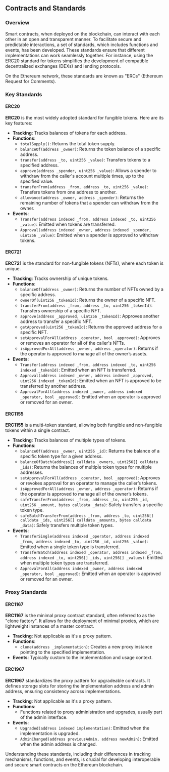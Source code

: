 ## Contracts and Standards

### Overview

Smart contracts, when deployed on the blockchain, can interact with each other in an open and transparent manner. To facilitate secure and predictable interactions, a set of standards, which includes functions and events, has been developed. These standards ensure that different implementations can work seamlessly together. For instance, using the ERC20 standard for tokens simplifies the development of compatible decentralized exchanges (DEXs) and lending protocols.

On the Ethereum network, these standards are known as "ERCs" (Ethereum Request for Comments).

### Key Standards

#### ERC20

**ERC20** is the most widely adopted standard for fungible tokens. Here are its key features:

- **Tracking**: Tracks balances of tokens for each address.
- **Functions**:
  - `totalSupply()`: Returns the total token supply.
  - `balanceOf(address _owner)`: Returns the token balance of a specific address.
  - `transfer(address _to, uint256 _value)`: Transfers tokens to a specified address.
  - `approve(address _spender, uint256 _value)`: Allows a spender to withdraw from the caller's account multiple times, up to the specified value.
  - `transferFrom(address _from, address _to, uint256 _value)`: Transfers tokens from one address to another.
  - `allowance(address _owner, address _spender)`: Returns the remaining number of tokens that a spender can withdraw from the owner.
- **Events**:
  - `Transfer(address indexed _from, address indexed _to, uint256 _value)`: Emitted when tokens are transferred.
  - `Approval(address indexed _owner, address indexed _spender, uint256 _value)`: Emitted when a spender is approved to withdraw tokens.

#### ERC721

**ERC721** is the standard for non-fungible tokens (NFTs), where each token is unique.

- **Tracking**: Tracks ownership of unique tokens.
- **Functions**:
  - `balanceOf(address _owner)`: Returns the number of NFTs owned by a specific address.
  - `ownerOf(uint256 _tokenId)`: Returns the owner of a specific NFT.
  - `transferFrom(address _from, address _to, uint256 _tokenId)`: Transfers ownership of a specific NFT.
  - `approve(address _approved, uint256 _tokenId)`: Approves another address to transfer a specific NFT.
  - `getApproved(uint256 _tokenId)`: Returns the approved address for a specific NFT.
  - `setApprovalForAll(address _operator, bool _approved)`: Approves or removes an operator for all of the caller's NFTs.
  - `isApprovedForAll(address _owner, address _operator)`: Returns if the operator is approved to manage all of the owner’s assets.
- **Events**:
  - `Transfer(address indexed _from, address indexed _to, uint256 indexed _tokenId)`: Emitted when an NFT is transferred.
  - `Approval(address indexed _owner, address indexed _approved, uint256 indexed _tokenId)`: Emitted when an NFT is approved to be transferred by another address.
  - `ApprovalForAll(address indexed _owner, address indexed _operator, bool _approved)`: Emitted when an operator is approved or removed for an owner.

#### ERC1155

**ERC1155** is a multi-token standard, allowing both fungible and non-fungible tokens within a single contract.

- **Tracking**: Tracks balances of multiple types of tokens.
- **Functions**:
  - `balanceOf(address _owner, uint256 _id)`: Returns the balance of a specific token type for a given address.
  - `balanceOfBatch(address[] calldata _owners, uint256[] calldata _ids)`: Returns the balances of multiple token types for multiple addresses.
  - `setApprovalForAll(address _operator, bool _approved)`: Approves or revokes approval for an operator to manage the caller’s tokens.
  - `isApprovedForAll(address _owner, address _operator)`: Returns if the operator is approved to manage all of the owner’s tokens.
  - `safeTransferFrom(address _from, address _to, uint256 _id, uint256 _amount, bytes calldata _data)`: Safely transfers a specific token type.
  - `safeBatchTransferFrom(address _from, address _to, uint256[] calldata _ids, uint256[] calldata _amounts, bytes calldata _data)`: Safely transfers multiple token types.
- **Events**:
  - `TransferSingle(address indexed _operator, address indexed _from, address indexed _to, uint256 _id, uint256 _value)`: Emitted when a single token type is transferred.
  - `TransferBatch(address indexed _operator, address indexed _from, address indexed _to, uint256[] _ids, uint256[] _values)`: Emitted when multiple token types are transferred.
  - `ApprovalForAll(address indexed _owner, address indexed _operator, bool _approved)`: Emitted when an operator is approved or removed for an owner.

### Proxy Standards

#### ERC1167

**ERC1167** is the minimal proxy contract standard, often referred to as the "clone factory". It allows for the deployment of minimal proxies, which are lightweight instances of a master contract.

- **Tracking**: Not applicable as it's a proxy pattern.
- **Functions**:
  - `clone(address _implementation)`: Creates a new proxy instance pointing to the specified implementation.
- **Events**: Typically custom to the implementation and usage context.

#### ERC1967

**ERC1967** standardizes the proxy pattern for upgradeable contracts. It defines storage slots for storing the implementation address and admin address, ensuring consistency across implementations.

- **Tracking**: Not applicable as it's a proxy pattern.
- **Functions**:
  - Functions related to proxy administration and upgrades, usually part of the admin interface.
- **Events**:
  - `Upgraded(address indexed implementation)`: Emitted when the implementation is upgraded.
  - `AdminChanged(address previousAdmin, address newAdmin)`: Emitted when the admin address is changed.

Understanding these standards, including their differences in tracking mechanisms, functions, and events, is crucial for developing interoperable and secure smart contracts on the Ethereum blockchain.